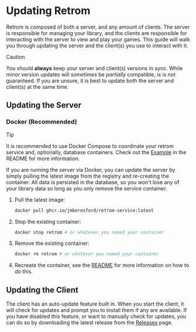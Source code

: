 # Updating Retrom

Retrom is composed of both a server, and any amount of clients. The server is responsible for managing your library,
and the clients are responsible for interacting with the server to view and play your games. This guide will walk you
through updating the server and the client(s) you use to interact with it.

> [!CAUTION]
> You should **always** keep your server and client(s) versions in sync. While minor version updates will _sometimes_ be _partially_ compatible,
> is is not guaranteed. If you are unsure, it is best to update both the server and client(s) at the same time.

## Updating the Server

### Docker (Recommended)

> [!TIP]
> It is recommended to use Docker Compose to coordinate your retrom service and, optionally, database containers. Check out
> the [Example](../../README.md#docker-recommended) in the README for more information.

If you are running the server via Docker, you can update the server by simply pulling the latest image from the registry and
re-creating the container. All data is persisted in the database, so you won't lose any of your library data so long as you
only remove the service container.

1. Pull the latest image:
   ```sh
   docker pull ghcr.io/jmberesford/retrom-service:latest
   ```
2. Stop the existing container:
   ```sh
   docker stop retrom # or whatever you named your container
   ```
3. Remove the existing container:
   ```sh
   docker rm retrom # or whatever you named your container
   ```
4. Recreate the container, see the [README](../../README.md#docker-recommended) for more information on how to do this.

## Updating the Client

The client has an auto-update feature built in. When you start the client, it will check for updates and prompt you to install
them if any are available. If you have disabled this feature, or want to manually check for updates, you can do so by downloading
the latest release from the [Releases](https://github.com/jmberesford/retrom/releases) page.
